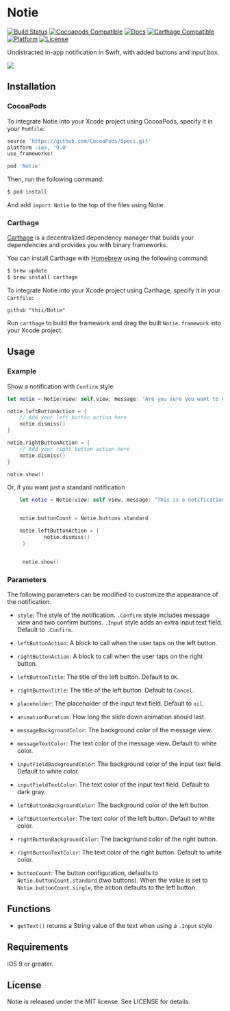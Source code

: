 Notie
=====

[![Build Status](https://travis-ci.org/thii/Notie.svg)](https://travis-ci.org/thii/Notie)
[![Cocoapods Compatible](https://img.shields.io/cocoapods/v/Notie.svg)](https://img.shields.io/cocoapods/v/Notie.svg)
[![Docs](https://img.shields.io/cocoapods/metrics/doc-percent/Notie.svg)](http://cocoadocs.org/docsets/Notie)
[![Carthage Compatible](https://img.shields.io/badge/Carthage-compatible-4BC51D.svg?style=flat)](https://github.com/Carthage/Carthage)
[![Platform](https://img.shields.io/cocoapods/p/Notie.svg?style=flat)](http://cocoadocs.org/docsets/Notie)
[![License](https://img.shields.io/cocoapods/l/Notie.svg)](https://raw.githubusercontent.com/thii/Notie/master/LICENSE)

Undistracted in-app notification in Swift, with added buttons and input box.

![](https://raw.githubusercontent.com/thii/Notie/master/Assets/NotieScreencast.gif)

## Installation

### CocoaPods

To integrate Notie into your Xcode project using CocoaPods, specify it in your `Podfile`:

```ruby
source 'https://github.com/CocoaPods/Specs.git'
platform :ios, '9.0'
use_frameworks!

pod 'Notie'
```

Then, run the following command:

```bash
$ pod install
```

And add `import Notie` to the top of the files using Notie.

### Carthage

[Carthage](https://github.com/Carthage/Carthage) is a decentralized dependency manager that builds your dependencies and provides you with binary frameworks.

You can install Carthage with [Homebrew](http://brew.sh/) using the following command:

```bash
$ brew update
$ brew install carthage
```

To integrate Notie into your Xcode project using Carthage, specify it in your `Cartfile`:

```ogdl
github "thii/Notie"
```

Run `carthage` to build the framework and drag the built `Notie.framework` into your Xcode project.

## Usage

### Example

Show a notification with `Confirm` style

```swift
let notie = Notie(view: self.view, message: "Are you sure you want to do that?", style: .Confirm)

notie.leftButtonAction = {
	// Add your left button action here
    notie.dismiss()
}

notie.rightButtonAction = {
	// Add your right button action here
    notie.dismiss()
}

notie.show()
```
Or, if you want just a standard notification

```swift
	let notie = Notie(view: self.view, message: "This is a notification!", style: .Confirm)


    notie.buttonCount = Notie.buttons.standard

    notie.leftButtonAction = {
            notie.dismiss()
     }


     notie.show()

```

### Parameters

The following parameters can be modified to customize the appearance of the notification.

- `style`: The style of the notification. `.Confirm` style includes message view and two confirm buttons. `.Input` style adds an extra input text field. Default to `.Confirm`.

- `leftButtonAction`: A block to call when the user taps on the left button.

- `rightButtonAction`: A block to call when the user taps on the right button.

- `leftButtonTitle`: The title of the left button. Default to `OK`.

- `rightButtonTitle`: The title of the left button. Default to `Cancel`.

- `placeholder`: The placeholder of the input text field. Default to `nil`.

- `animationDuration`: How long the slide down animation should last.

- `messageBackgroundColor`: The background color of the message view.

- `messageTextColor`: The text color of the message view. Default to white color.

- `inputFieldBackgroundColor`: The background color of the input text field. Default to white color.

- `inputFieldTextColor`: The text color of the input text field. Default to dark gray.

- `leftButtonBackgroundColor`: The background color of the left button.

- `leftButtonTextColor`: The text color of the left button. Default to white color.

- `rightButtonBackgroundColor`: The background color of the right button.

- `rightButtonTextColor`: The text color of the right button. Default to white color.
- `buttonCount`: The button configuration, defaults to `Notie.buttonCount.standard` (two buttons). When the value is set to `Notie.buttonCount.single`, the action defaults to the left button.

## Functions
- `getText()` returns a String value of the text when using a `.Input` style


## Requirements

iOS 9 or greater.

## License
Notie is released under the MIT license. See LICENSE for details.
